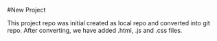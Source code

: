  #New Project
 
 This project repo was initial created as local repo and converted into git repo.
After converting, we have added .html, .js and .css files.
